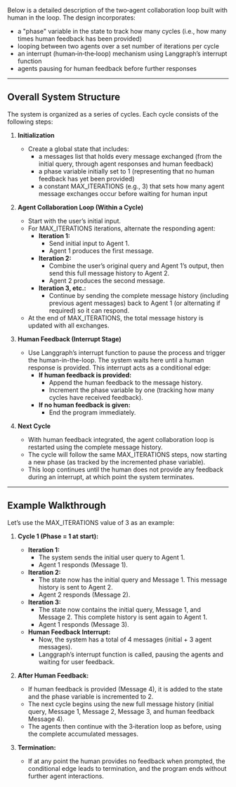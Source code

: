 Below is a detailed description of the two‑agent collaboration loop built with human in the loop. The design incorporates:

-  a "phase" variable in the state to track how many cycles (i.e., how many times human feedback has been provided)  
-  looping between two agents over a set number of iterations per cycle  
-  an interrupt (human‑in‑the‑loop) mechanism using Langgraph’s interrupt function  
-  agents pausing for human feedback before further responses

---

## Overall System Structure

The system is organized as a series of cycles. Each cycle consists of the following steps:

1. **Initialization**  
   - Create a global state that includes:  
     - a messages list that holds every message exchanged (from the initial query, through agent responses and human feedback)  
     - a phase variable initially set to 1 (representing that no human feedback has yet been provided)  
     - a constant MAX_ITERATIONS (e.g., 3) that sets how many agent message exchanges occur before waiting for human input
  
2. **Agent Collaboration Loop (Within a Cycle)**  
   - Start with the user’s initial input.  
   - For MAX_ITERATIONS iterations, alternate the responding agent:
     - **Iteration 1:**  
       - Send initial input to Agent 1.  
       - Agent 1 produces the first message.  
     - **Iteration 2:**  
       - Combine the user’s original query and Agent 1’s output, then send this full message history to Agent 2.  
       - Agent 2 produces the second message.  
     - **Iteration 3, etc.:**  
       - Continue by sending the complete message history (including previous agent messages) back to Agent 1 (or alternating if required) so it can respond.  
   - At the end of MAX_ITERATIONS, the total message history is updated with all exchanges.

3. **Human Feedback (Interrupt Stage)**  
   - Use Langgraph’s interrupt function to pause the process and trigger the human-in-the-loop. The system waits here until a human response is provided. This interrupt acts as a conditional edge:
     - **If human feedback is provided:**  
       - Append the human feedback to the message history.  
       - Increment the phase variable by one (tracking how many cycles have received feedback).  
     - **If no human feedback is given:**  
       - End the program immediately.  

4. **Next Cycle**  
   - With human feedback integrated, the agent collaboration loop is restarted using the complete message history.  
   - The cycle will follow the same MAX_ITERATIONS steps, now starting a new phase (as tracked by the incremented phase variable).  
   - This loop continues until the human does not provide any feedback during an interrupt, at which point the system terminates.

---

## Example Walkthrough

Let’s use the MAX_ITERATIONS value of 3 as an example:

1. **Cycle 1 (Phase = 1 at start):**  
   - **Iteration 1:**  
     - The system sends the initial user query to Agent 1.  
     - Agent 1 responds (Message 1).  
   - **Iteration 2:**  
     - The state now has the initial query and Message 1. This message history is sent to Agent 2.  
     - Agent 2 responds (Message 2).  
   - **Iteration 3:**  
     - The state now contains the initial query, Message 1, and Message 2. This complete history is sent again to Agent 1.  
     - Agent 1 responds (Message 3).  
   - **Human Feedback Interrupt:**  
     - Now, the system has a total of 4 messages (initial + 3 agent messages).  
     - Langgraph’s interrupt function is called, pausing the agents and waiting for user feedback.

2. **After Human Feedback:**  
   - If human feedback is provided (Message 4), it is added to the state and the phase variable is incremented to 2.  
   - The next cycle begins using the new full message history (initial query, Message 1, Message 2, Message 3, and human feedback Message 4).  
   - The agents then continue with the 3‑iteration loop as before, using the complete accumulated messages.

3. **Termination:**  
   - If at any point the human provides no feedback when prompted, the conditional edge leads to termination, and the program ends without further agent interactions.
